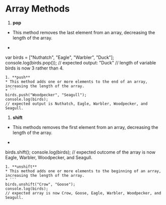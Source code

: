 # Array Methods

1. **pop**
* This method removes the last element from an array, decreasing the length of the array.
* ```
var birds = ["Nuthatch", "Eagle", "Warbler", "Duck"];
console.log(birds.pop());
// expected output: "Duck"
// length of variable birds is now 3 rather than 4.
```
1. **push**
* This method adds one or more elements to the end of an array, increasing the length of the array.
* ```
birds.push("Woodpecker", "Seagull");
console.log(birds);
// expected output is Nuthatch, Eagle, Warbler, Woodpecker, and Seagull.
```
1. **shift**
* This methods removes the first element from an array, decreasing the length of the array.
* ```
birds.shift();
console.log(birds);
// expected outcome of the array is now Eagle, Warbler, Woodpecker, and Seagull.
```
1. **unshift**
* This method adds one or more elements to the beginning of an array, increasing the length of the array. 
* ```
birds.unshift("Crow", "Goose");
console.log(birds);
// expected array is now Crow, Goose, Eagle, Warbler, Woodpecker, and Seagull.
```